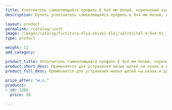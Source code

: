 ```yaml
---
title: Уплотнитель самоклеющийся профиль Е 9х4 мм белый, коричневый купить по лучшей цене с доставкой - Поролоныч
description: Купить уплотнитель самоклеющийся профиль е 9х4 мм белый, коричневый в розницу с доставкой по Москве в интернет-магазине Поролоныча.

layout: product
permalink: /catalog/:path
image: /images/catalog/furnitura-dlya-obivki-klej/uplotnitel-e-9x4-01_1600w.jpg
type: product

weight: 11
add_category: 

product_title: Уплотнитель самоклеющийся профиль Е 9х4 мм белый, коричневый
product_short_desc: Применяется для устранения малых щелей на окнах и дверях.
product_full_desc: Применяется для устранения малых щелей на окнах и дверях.
        
price_after: "м.п."
products:
- id: 1268
  price: 50

---
```

